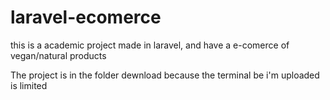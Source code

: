 # laravel-ecomerce
this is a academic project made in laravel, and have a e-comerce of vegan/natural products

The project is in the folder dewnload because the terminal be i'm uploaded is limited
